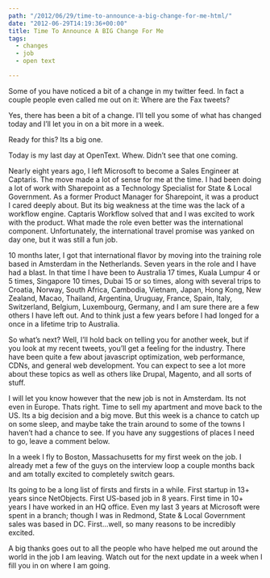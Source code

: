 ```yaml
---
path: "/2012/06/29/time-to-announce-a-big-change-for-me-html/" 
date: "2012-06-29T14:19:36+00:00" 
title: Time To Announce A BIG Change For Me
tags:
  - changes
  - job
  - open text

---
```

Some of you have noticed a bit of a change in my twitter feed. In fact a couple people even called me out on it: Where are the Fax tweets?

Yes, there has been a bit of a change. I&#8217;ll tell you some of what has changed today and I&#8217;ll let you in on a bit more in a week.

Ready for this? Its a big one.

Today is my last day at OpenText. Whew. Didn&#8217;t see that one coming.

Nearly eight years ago, I left Microsoft to become a Sales Engineer at Captaris. The move made a lot of sense for me at the time. I had been doing a lot of work with Sharepoint as a Technology Specialist for State & Local Government. As a former Product Manager for Sharepoint, it was a product I cared deeply about. But its big weakness at the time was the lack of a workflow engine. Captaris Workflow solved that and I was excited to work with the product. What made the role even better was the international component. Unfortunately, the international travel promise was yanked on day one, but it was still a fun job.

10 months later, I got that international flavor by moving into the training role based in Amsterdam in the Netherlands. Seven years in the role and I have had a blast. In that time I have been to Australia 17 times, Kuala Lumpur 4 or 5 times, Singapore 10 times, Dubai 15 or so times, along with several trips to Croatia, Norway, South Africa, Cambodia, Vietnam, Japan, Hong Kong, New Zealand, Macao, Thailand, Argentina, Uruguay, France, Spain, Italy, Switzerland, Belgium, Luxembourg, Germany, and I am sure there are a few others I have left out. And to think just a few years before I had longed for a once in a lifetime trip to Australia.

So what&#8217;s next? Well, I&#8217;ll hold back on telling you for another week, but if you look at my recent tweets, you&#8217;ll get a feeling for the industry. There have been quite a few about javascript optimization, web performance, CDNs, and general web development. You can expect to see a lot more about these topics as well as others like Drupal, Magento, and all sorts of stuff.

I will let you know however that the new job is not in Amsterdam. Its not even in Europe. Thats right. Time to sell my apartment and move back to the US. Its a big decision and a big move. But this week is a chance to catch up on some sleep, and maybe take the train around to some of the towns I haven&#8217;t had a chance to see. If you have any suggestions of places I need to go, leave a comment below.

In a week I fly to Boston, Massachusetts for my first week on the job. I already met a few of the guys on the interview loop a couple months back and am totally excited to completely switch gears.

Its going to be a long list of firsts and firsts in a while. First startup in 13+ years since NetObjects. First US-based job in 8 years. First time in 10+ years I have worked in an HQ office. Even my last 3 years at Microsoft were spent in a branch; though I was in Redmond, State & Local Government sales was based in DC. First&#8230;well, so many reasons to be incredibly excited.

A big thanks goes out to all the people who have helped me out around the world in the job I am leaving. Watch out for the next update in a week when I fill you in on where I am going.
